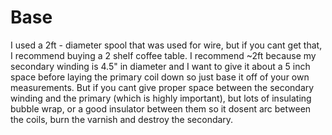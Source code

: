 # Base

I used a 2ft - diameter spool that was used for wire, but if you cant get that, I recommend buying a 2 shelf coffee table. I recommend ~2ft because my secondary winding is 4.5" in diameter
and I want to give it about a 5 inch space before laying the primary coil down so just base it off of your own measurements. But if you cant give proper space between the secondary winding
and the primary (which is highly important), but lots of insulating bubble wrap, or a good insulator between them so it dosent arc between the coils, burn the varnish and destroy
the secondary.
